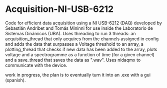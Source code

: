 # Acquisition-NI-USB-6212
Code for efficient data acquisition using a NI USB-6212 (DAQ) developed by Sebastián Andribet and Tomás Mininni for use inside the Laboratorio de Sistemas Dinámicos (UBA). Uses threading to run 3 threads: an acquisition_thread that only acquires from the channels assigned in config and adds the data that surpasses a Voltage threshold to an array, a plotting_thread that checks if new data has been added to the array, plots voltage and a spectrogramme as a function of time (for a given channel) and a save_thread that saves the data as ".wav". Uses nidaqmx to communicate with the device.

work in progress, the plan is to eventually turn it into an .exe with a gui (spanish).
